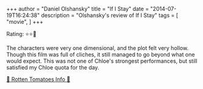+++
author = "Daniel Olshansky"
title = "If I Stay"
date = "2014-07-19T16:24:38"
description = "Olshansky's review of If I Stay"
tags = [
    "movie",
]
+++

Rating: ⭐⭐🌟

The characters were very one dimensional, and the plot felt very hollow. Though this film was full of cliches, it still managed to go beyond what one would expect. This was not one of Chloe's strongest performances, but still satisfied my Chloe quota for the day.

[🍅 Rotten Tomatoes Info 🍅](https://www.rottentomatoes.com//m/if_i_stay)